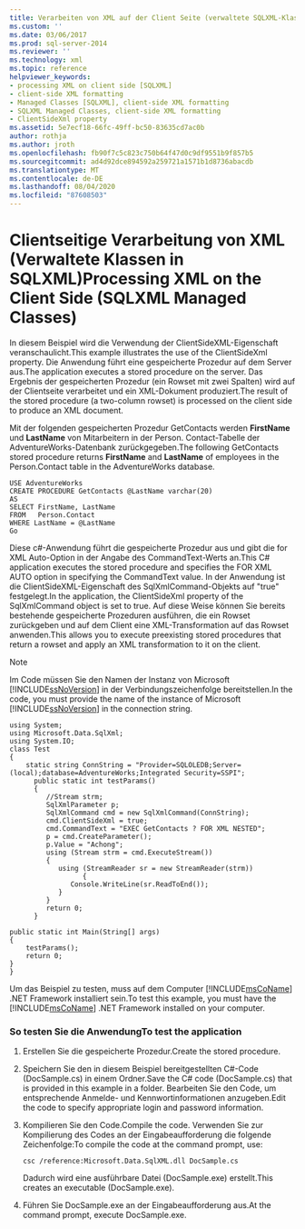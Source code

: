 ```yaml
---
title: Verarbeiten von XML auf der Client Seite (verwaltete SQLXML-Klassen) | Microsoft-Dokumentation
ms.custom: ''
ms.date: 03/06/2017
ms.prod: sql-server-2014
ms.reviewer: ''
ms.technology: xml
ms.topic: reference
helpviewer_keywords:
- processing XML on client side [SQLXML]
- client-side XML formatting
- Managed Classes [SQLXML], client-side XML formatting
- SQLXML Managed Classes, client-side XML formatting
- ClientSideXml property
ms.assetid: 5e7ecf18-66fc-49ff-bc50-83635cd7ac0b
author: rothja
ms.author: jroth
ms.openlocfilehash: fb90f7c5c823c750b64f47d0c9df9551b9f857b5
ms.sourcegitcommit: ad4d92dce894592a259721a1571b1d8736abacdb
ms.translationtype: MT
ms.contentlocale: de-DE
ms.lasthandoff: 08/04/2020
ms.locfileid: "87608503"
---
```

# <a name="processing-xml-on-the-client-side-sqlxml-managed-classes"></a><span data-ttu-id="6efdc-102">Clientseitige Verarbeitung von XML (Verwaltete Klassen in SQLXML)</span><span class="sxs-lookup"><span data-stu-id="6efdc-102">Processing XML on the Client Side (SQLXML Managed Classes)</span></span>
  <span data-ttu-id="6efdc-103">In diesem Beispiel wird die Verwendung der ClientSideXML-Eigenschaft veranschaulicht.</span><span class="sxs-lookup"><span data-stu-id="6efdc-103">This example illustrates the use of the ClientSideXml property.</span></span> <span data-ttu-id="6efdc-104">Die Anwendung führt eine gespeicherte Prozedur auf dem Server aus.</span><span class="sxs-lookup"><span data-stu-id="6efdc-104">The application executes a stored procedure on the server.</span></span> <span data-ttu-id="6efdc-105">Das Ergebnis der gespeicherten Prozedur (ein Rowset mit zwei Spalten) wird auf der Clientseite verarbeitet und ein XML-Dokument produziert.</span><span class="sxs-lookup"><span data-stu-id="6efdc-105">The result of the stored procedure (a two-column rowset) is processed on the client side to produce an XML document.</span></span>  
  
 <span data-ttu-id="6efdc-106">Mit der folgenden gespeicherten Prozedur GetContacts werden **FirstName** und **LastName** von Mitarbeitern in der Person. Contact-Tabelle der AdventureWorks-Datenbank zurückgegeben.</span><span class="sxs-lookup"><span data-stu-id="6efdc-106">The following GetContacts stored procedure returns **FirstName** and **LastName** of employees in the Person.Contact table in the AdventureWorks database.</span></span>  
  
```  
USE AdventureWorks  
CREATE PROCEDURE GetContacts @LastName varchar(20)  
AS  
SELECT FirstName, LastName  
FROM   Person.Contact  
WHERE LastName = @LastName  
Go  
```  
  
 <span data-ttu-id="6efdc-107">Diese c#-Anwendung führt die gespeicherte Prozedur aus und gibt die for XML Auto-Option in der Angabe des CommandText-Werts an.</span><span class="sxs-lookup"><span data-stu-id="6efdc-107">This C# application executes the stored procedure and specifies the FOR XML AUTO option in specifying the CommandText value.</span></span> <span data-ttu-id="6efdc-108">In der Anwendung ist die ClientSideXML-Eigenschaft des SqlXmlCommand-Objekts auf "true" festgelegt.</span><span class="sxs-lookup"><span data-stu-id="6efdc-108">In the application, the ClientSideXml property of the SqlXmlCommand object is set to true.</span></span> <span data-ttu-id="6efdc-109">Auf diese Weise können Sie bereits bestehende gespeicherte Prozeduren ausführen, die ein Rowset zurückgeben und auf dem Client eine XML-Transformation auf das Rowset anwenden.</span><span class="sxs-lookup"><span data-stu-id="6efdc-109">This allows you to execute preexisting stored procedures that return a rowset and apply an XML transformation to it on the client.</span></span>  
  
> [!NOTE]  
>  <span data-ttu-id="6efdc-110">Im Code müssen Sie den Namen der Instanz von Microsoft [!INCLUDE[ssNoVersion](../../../includes/ssnoversion-md.md)] in der Verbindungszeichenfolge bereitstellen.</span><span class="sxs-lookup"><span data-stu-id="6efdc-110">In the code, you must provide the name of the instance of Microsoft [!INCLUDE[ssNoVersion](../../../includes/ssnoversion-md.md)] in the connection string.</span></span>  
  
```  
using System;  
using Microsoft.Data.SqlXml;  
using System.IO;  
class Test  
{  
    static string ConnString = "Provider=SQLOLEDB;Server=(local);database=AdventureWorks;Integrated Security=SSPI";  
      public static int testParams()  
      {  
         //Stream strm;  
         SqlXmlParameter p;  
         SqlXmlCommand cmd = new SqlXmlCommand(ConnString);  
         cmd.ClientSideXml = true;  
         cmd.CommandText = "EXEC GetContacts ? FOR XML NESTED";  
         p = cmd.CreateParameter();  
         p.Value = "Achong";  
         using (Stream strm = cmd.ExecuteStream())   
         {  
            using (StreamReader sr = new StreamReader(strm))  
                  {  
               Console.WriteLine(sr.ReadToEnd());  
            }  
         }  
         return 0;  
      }  
  
public static int Main(String[] args)  
{  
    testParams();  
    return 0;  
}  
}  
```  
  
 <span data-ttu-id="6efdc-111">Um das Beispiel zu testen, muss auf dem Computer [!INCLUDE[msCoName](../../../includes/msconame-md.md)] .NET Framework installiert sein.</span><span class="sxs-lookup"><span data-stu-id="6efdc-111">To test this example, you must have the [!INCLUDE[msCoName](../../../includes/msconame-md.md)] .NET Framework installed on your computer.</span></span>  
  
### <a name="to-test-the-application"></a><span data-ttu-id="6efdc-112">So testen Sie die Anwendung</span><span class="sxs-lookup"><span data-stu-id="6efdc-112">To test the application</span></span>  
  
1.  <span data-ttu-id="6efdc-113">Erstellen Sie die gespeicherte Prozedur.</span><span class="sxs-lookup"><span data-stu-id="6efdc-113">Create the stored procedure.</span></span>  
  
2.  <span data-ttu-id="6efdc-114">Speichern Sie den in diesem Beispiel bereitgestellten C#-Code (DocSample.cs) in einem Ordner.</span><span class="sxs-lookup"><span data-stu-id="6efdc-114">Save the C# code (DocSample.cs) that is provided in this example in a folder.</span></span> <span data-ttu-id="6efdc-115">Bearbeiten Sie den Code, um entsprechende Anmelde- und Kennwortinformationen anzugeben.</span><span class="sxs-lookup"><span data-stu-id="6efdc-115">Edit the code to specify appropriate login and password information.</span></span>  
  
3.  <span data-ttu-id="6efdc-116">Kompilieren Sie den Code.</span><span class="sxs-lookup"><span data-stu-id="6efdc-116">Compile the code.</span></span> <span data-ttu-id="6efdc-117">Verwenden Sie zur Kompilierung des Codes an der Eingabeaufforderung die folgende Zeichenfolge:</span><span class="sxs-lookup"><span data-stu-id="6efdc-117">To compile the code at the command prompt, use:</span></span>  
  
    ```  
    csc /reference:Microsoft.Data.SqlXML.dll DocSample.cs  
    ```  
  
     <span data-ttu-id="6efdc-118">Dadurch wird eine ausführbare Datei (DocSample.exe) erstellt.</span><span class="sxs-lookup"><span data-stu-id="6efdc-118">This creates an executable (DocSample.exe).</span></span>  
  
4.  <span data-ttu-id="6efdc-119">Führen Sie DocSample.exe an der Eingabeaufforderung aus.</span><span class="sxs-lookup"><span data-stu-id="6efdc-119">At the command prompt, execute DocSample.exe.</span></span>  
  
  
